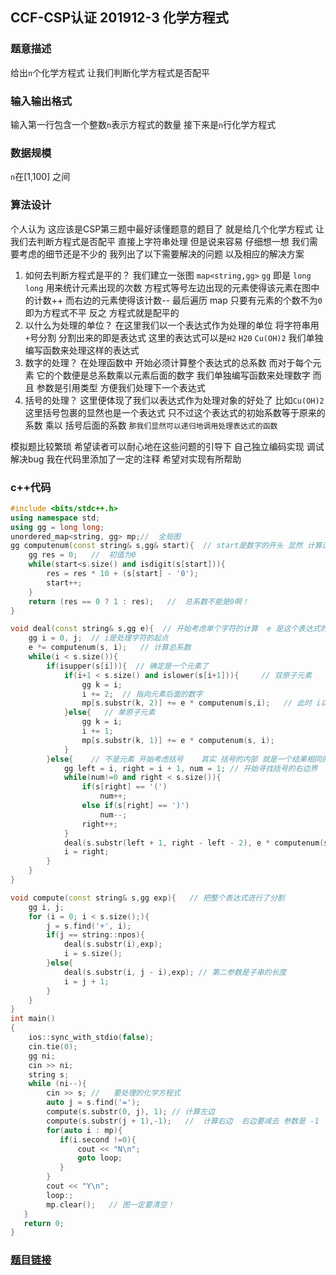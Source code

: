 ##  CCF-CSP认证 201912-3 化学方程式 
### 题意描述  
给出`n`个化学方程式 让我们判断化学方程式是否配平
### 输入输出格式  
输入第一行包含一个整数`n`表示方程式的数量 接下来是`n`行化学方程式
### 数据规模  
`n`在[1,100] 之间
### 算法设计  
个人认为 这应该是CSP第三题中最好读懂题意的题目了 就是给几个化学方程式 让我们去判断方程式是否配平 直接上字符串处理 但是说来容易 仔细想一想 我们需要考虑的细节还是不少的 我列出了以下需要解决的问题 以及相应的解决方案
1. 如何去判断方程式是平的？ 
我们建立一张图 `map<string,gg>` `gg` 即是 `long long` 用来统计元素出现的次数 方程式等号左边出现的元素使得该元素在图中的计数++ 而右边的元素使得该计数--  最后遍历 map  只要有元素的个数不为`0` 即为方程式不平 反之 方程式就是配平的
2. 以什么为处理的单位？
在这里我们以一个表达式作为处理的单位 将字符串用`+`号分割 分割出来的即是表达式 这里的表达式可以是`H2` `H20` `Cu(OH)2` 我们单独编写函数来处理这样的表达式
3. 数字的处理？
在处理函数中 开始必须计算整个表达式的总系数 而对于每个元素 它的个数便是总系数乘以元素后面的数字 我们单独编写函数来处理数字 而且 参数是引用类型 方便我们处理下一个表达式
4. 括号的处理？
这里便体现了我们以表达式作为处理对象的好处了 比如`Cu(OH)2` 这里括号包裹的显然也是一个表达式 只不过这个表达式的初始系数等于原来的系数 乘以 括号后面的系数    `那我们显然可以递归地调用处理表达式的函数`

模拟题比较繁琐 希望读者可以耐心地在这些问题的引导下 自己独立编码实现 调试 解决bug 我在代码里添加了一定的注释 希望对实现有所帮助
### c++代码
```cpp
#include <bits/stdc++.h>
using namespace std;
using gg = long long;
unordered_map<string, gg> mp;//  全局图
gg computenum(const string& s,gg& start){  // start是数字的开头 显然 计算过后的start 指向的不再是数字
    gg res = 0;   //  初值为0
    while(start<s.size() and isdigit(s[start])){
        res = res * 10 + (s[start] - '0');
        start++;
    }
    return (res == 0 ? 1 : res);   //  总系数不能是0啊！
}

void deal(const string& s,gg e){  // 开始考虑单个字符的计算  e 是这个表达式的总系数  快慢指针处理字符串
    gg i = 0, j;  // i是处理字符的起点
    e *= computenum(s, i);   // 计算总系数
    while(i < s.size()){
        if(isupper(s[i])){  // 确定是一个元素了
            if(i+1 < s.size() and islower(s[i+1])){     // 双原子元素
                gg k = i;
                i += 2;  // 指向元素后面的数字
                mp[s.substr(k, 2)] += e * computenum(s,i);   // 此时 i以及指向了下一个判断位了
            }else{   // 单原子元素
                gg k = i;
                i += 1;
                mp[s.substr(k, 1)] += e * computenum(s, i);
            }
        }else{    // 不是元素 开始考虑括号    其实 括号的内部 就是一个结果相同的表达式
            gg left = i, right = i + 1, num = 1; // 开始寻找括号的右边界   处理区间即为[left+1,right-1]
            while(num!=0 and right < s.size()){
                if(s[right] == '(')
                    num++;
                else if(s[right] == ')')
                    num--;
                right++;
            }
            deal(s.substr(left + 1, right - left - 2), e * computenum(s, right));
            i = right;
        }
    }
}

void compute(const string& s,gg exp){   // 把整个表达式进行了分割
    gg i, j;
    for (i = 0; i < s.size();){
        j = s.find('+', i);
        if(j == string::npos){
            deal(s.substr(i),exp);
            i = s.size();
        }else{
            deal(s.substr(i, j - i),exp); // 第二参数是子串的长度
            i = j + 1;
        }
    }
}
int main()
{
    ios::sync_with_stdio(false);
    cin.tie(0);
    gg ni;
    cin >> ni;
    string s;
    while (ni--){
        cin >> s; //   要处理的化学方程式
        auto j = s.find('=');
        compute(s.substr(0, j), 1); // 计算左边
        compute(s.substr(j + 1),-1);   //  计算右边  右边要减去 参数是 -1 
        for(auto i : mp){
           if(i.second !=0){
               cout << "N\n";
               goto loop;
           }
        }
        cout << "Y\n";
        loop:;
        mp.clear();   // 图一定要清空！
   }
   return 0;
}
``` 
### [题目链接](http://118.190.20.162/view.page?gpid=T98)  